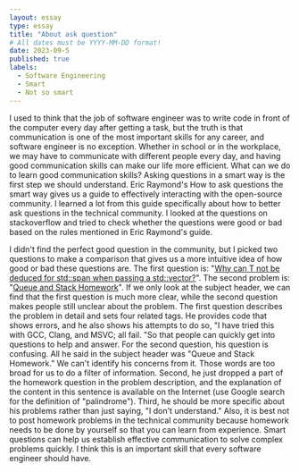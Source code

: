 ```yaml
---
layout: essay
type: essay
title: "About ask question"
# All dates must be YYYY-MM-DD format!
date: 2023-09-5
published: true
labels:
  - Software Engineering
  - Smart
  - Not so smart
---
```


I used to think that the job of software engineer was to write code in front of the computer every day after getting a task, but the truth is that communication is one of the most important skills for any career, and software engineer is no exception. Whether in school or in the workplace, we may have to communicate with different people every day, and having good communication skills can make our life more efficient. What can we do to learn good communication skills? Asking questions in a smart way is the first step we should understand. Eric Raymond's How to ask questions the smart way gives us a guide to effectively interacting with the open-source community. I learned a lot from this guide specifically about how to better ask questions in the technical community. I looked at the questions on stackoverflow and tried to check whether the questions were good or bad based on the rules mentioned in Eric Raymond's guide.


I didn't find the perfect good question in the community, but I picked two questions to make a comparison that gives us a more intuitive idea of how good or bad these questions are. The first question is: "[Why can T not be deduced for std::span when passing a std::vector?](https://stackoverflow.com/questions/77021359/why-can-t-not-be-deduced-for-stdspant-when-passing-a-stdvector)". The second problem is: "[Queue and Stack Homework](https://stackoverflow.com/questions/5357285/queue-and-stack-homework)". If we only look at the subject header, we can find that the first question is much more clear, while the second question makes people still unclear about the problem. The first question describes the problem in detail and sets four related tags. He provides code that shows errors, and he also shows his attempts to do so, "I have tried this with GCC, Clang, and MSVC; all fail. "So that people can quickly get into questions to help and answer. For the second question, his question is confusing. All he said in the subject header was "Queue and Stack Homework." We can't identify his concerns from it. Those words are too broad for us to do a filter of information. Second, he just dropped a part of the homework question in the problem description, and the explanation of the content in this sentence is available on the Internet (use Google search for the definition of "palindrome"). Third, he should be more specific about his problems rather than just saying, "I don't understand." Also, it is best not to post homework problems in the technical community because homework needs to be done by yourself so that you can learn from experience. Smart questions can help us establish effective communication to solve complex problems quickly. I think this is an important skill that every software engineer should have.
